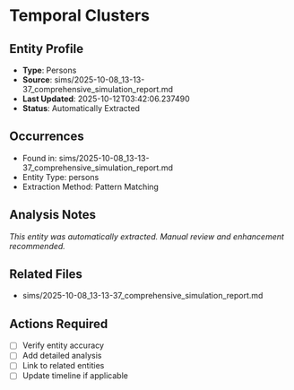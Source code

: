 # Temporal Clusters

## Entity Profile
- **Type**: Persons
- **Source**: sims/2025-10-08_13-13-37_comprehensive_simulation_report.md
- **Last Updated**: 2025-10-12T03:42:06.237490
- **Status**: Automatically Extracted

## Occurrences
- Found in: sims/2025-10-08_13-13-37_comprehensive_simulation_report.md
- Entity Type: persons
- Extraction Method: Pattern Matching

## Analysis Notes
*This entity was automatically extracted. Manual review and enhancement recommended.*

## Related Files
- sims/2025-10-08_13-13-37_comprehensive_simulation_report.md

## Actions Required
- [ ] Verify entity accuracy
- [ ] Add detailed analysis
- [ ] Link to related entities
- [ ] Update timeline if applicable
